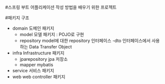 #스프링 부트 어플리케이션 작성 방법을 배우기 위한 프로젝트

#패키지 구조
- domain            도메인 패키지
	- model        	모델 패키지 : POJO로 구현       
    - repository   	model에 대한 repository 인터페이스
    	-dto      	인터페이스에서 사용하는 Data Transfer Object
- infra             Infrastructure 패키지
	- jparepository	jpa 저장소 
	- mapper		mybatis
- service           서비스 패키지 
- web               web controller 패키지




